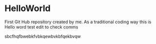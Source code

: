 # HelloWorld
First Git Hub repository created by me. As a traditional coding way this is Hello word 
test edit to check comms

sbcfhqfbwebkfvbkqewbvkbfqekbvqw
